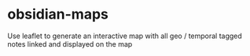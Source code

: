 # obsidian-maps

Use leaflet to generate an interactive map with all geo / temporal tagged notes linked and displayed on the map 
